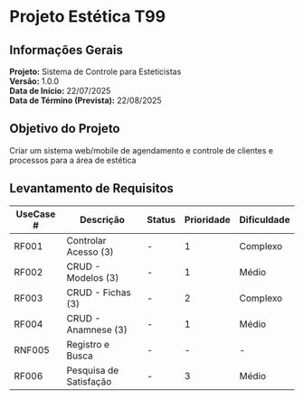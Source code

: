 # Projeto Estética T99

## Informações Gerais

**Projeto:** Sistema de Controle para Esteticistas <br>
**Versão:** 1.0.0 <br>
**Data de Início:** 22/07/2025 <br>
**Data de Término (Prevista):** 22/08/2025 <br>

## Objetivo do Projeto

Criar um sistema web/mobile de agendamento e controle de clientes e processos para a área de estética

## Levantamento de Requisitos

| UseCase # |        Descrição        | Status | Prioridade | Dificuldade |
|-----------|-------------------------|--------|------------|-------------|
|   RF001   |   Controlar Acesso (3)  |   -    |     1      |   Complexo  |
|   RF002   |   CRUD - Modelos (3)    |   -    |     1      |    Médio    |
|   RF003   |    CRUD - Fichas (3)    |   -    |     2      |   Complexo  |
|   RF004   |   CRUD - Anamnese (3)   |   -    |     1      |    Médio    |
|   RNF005  |     Registro e Busca    |   -    |     -      |      -      |
|   RF006   |  Pesquisa de Satisfação |   -    |     3      |    Médio    |
